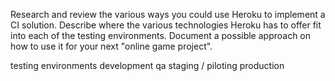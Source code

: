 Research and review the various ways you could use Heroku to implement a CI solution. 
Describe where the various technologies Heroku has to 
offer fit into each of the testing environments. 
Document a possible approach on how to use it for your next "online game project".

testing environments
development 
qa
staging / piloting 
production

